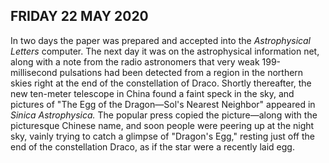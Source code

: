 ## FRIDAY 22 MAY 2020
In two days the paper was prepared and accepted into the _Astrophysical Letters_ computer. The next day it was on the astrophysical information net, along with a note from the radio astronomers that very weak 199-millisecond pulsations had been detected from a region in the northern skies right at the end of the constellation of Draco. Shortly thereafter, the new ten-meter telescope in China found a faint speck in the sky, and pictures of "The Egg of the Dragon&mdash;Sol's Nearest Neighbor" appeared in _Sinica Astrophysica._ The popular press copied the picture&mdash;along with the picturesque Chinese name, and soon people were peering up at the night sky, vainly trying to catch a glimpse of "Dragon's Egg," resting just off the end of the constellation Draco, as if the star were a recently laid egg.